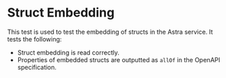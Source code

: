 # Struct Embedding
This test is used to test the embedding of structs in the Astra service. It tests the following:
- Struct embedding is read correctly.
- Properties of embedded structs are outputted as `allOf` in the OpenAPI specification.